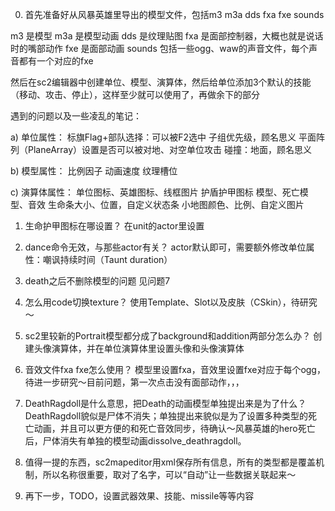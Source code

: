 
0. 首先准备好从风暴英雄里导出的模型文件，包括m3 m3a dds fxa fxe sounds

m3 是模型
m3a 是模型动画
dds 是纹理贴图
fxa 是面部控制器，大概也就是说话时的嘴部动作
fxe 是面部动画
sounds 包括一些ogg、waw的声音文件，每个声音都有一个对应的fxe

然后在sc2编辑器中创建单位、模型、演算体，然后给单位添加3个默认的技能（移动、攻击、停止），这样至少就可以使用了，再做余下的部分


遇到的问题以及一些凌乱的笔记：

a) 单位属性：
标旗Flag+部队选择：可以被F2选中
子组优先级，顾名思义
平面阵列（PlaneArray）设置是否可以被对地、对空单位攻击
碰撞：地面，顾名思义

b) 模型属性：
比例因子
动画速度
纹理槽位

c) 演算体属性：
单位图标、英雄图标、线框图片
护盾护甲图标
模型、死亡模型、音效
生命条大小、位置，自定义状态条
小地图颜色、比例、自定义图片

1. 生命护甲图标在哪设置？  在unit的actor里设置

2. dance命令无效，与那些actor有关？  actor默认即可，需要额外修改单位属性：嘲讽持续时间（Taunt duration）
<TauntDuration index ="Dance" value ="5"/>

3. death之后不删除模型的问题  见问题7

4. 怎么用code切换texture？  使用Template、Slot以及皮肤（CSkin），待研究～

5. sc2里较新的Portrait模型都分成了background和addition两部分怎么办？   创建头像演算体，并在单位演算体里设置头像和头像演算体

6. 音效文件fxa fxe怎么使用？  模型里设置fxa，音效里设置fxe对应于每个ogg，待进一步研究～目前问题，第一次点击没有面部动作，，，

7. DeathRagdoll是什么意思，把Death的动画模型单独提出来是为了什么？  DeathRagdoll貌似是尸体不消失；单独提出来貌似是为了设置多种类型的死亡动画，并且可以更方便的和死亡音效同步，待确认～风暴英雄的hero死亡后，尸体消失有单独的模型动画dissolve_deathragdoll。

8. 值得一提的东西，sc2mapeditor用xml保存所有信息，所有的类型都是覆盖机制，所以名称很重要，取对了名字，可以“自动”让一些数据关联起来～

9. 再下一步，TODO，设置武器效果、技能、missile等等内容

